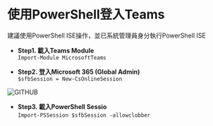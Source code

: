 # **使用PowerShell登入Teams**

建議使用PowerShell ISE操作，並已系統管理員身分執行PowerShell ISE

- **Step1. 載入Teams Module**<br>
```Import-Module MicrosoftTeams```<br>

- **Step2. 登入Microsoft 365 (Global Admin)**<br>
```$sfbSession = New-CsOnlineSession```<br>

![GITHUB](image/image1.jpg "Connect Microsoft 365")<br>

- **Step3. 載入PowerShell Sessio**<br>
```Import-PSSession $sfbSession -allowclobber```<br>

